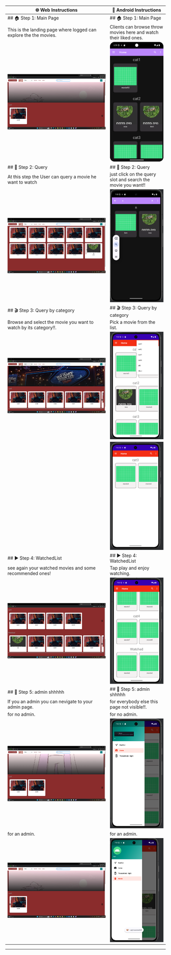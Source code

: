 
| 🌐 **Web Instructions** | 📱 **Android Instructions** |
|-------------------------|----------------------------|
| ## 🏠 Step 1: Main Page  | ## 🏠 Step 1: Main Page  |
| This is the landing page where logged can explore the the movies.  | Clients can browse throw movies here and watch their liked ones. |
| ![Web Main Page](main-react\main.png) | ![Android Main Page](Main-android\main-screen.png) |
| ## 📝 Step 2: Query  | ## 📝 Step 2: Query  |
| At this step the User can query a movie he want to watch | just click on the query slot and search the movie you want!! |
| ![Web Query](main-react\query.png) | ![Android Query](Main-android\query.png) |
| ## 🎬 Step 3: Query by category  | ## 🎬 Step 3: Query by category  |
| Browse and select the movie you want to watch by its category!!. | Pick a movie from the list. |
| ![Web Query by category](main-react\cat3.png) | ![Android Query by category](Main-android\cat.png)|
| | ![Android Query by category](Main-android\cat3.png)| 
| ## ▶️ Step 4: WatchedList  | ## ▶️ Step 4: WatchedList  |
| see again your watched movies and some recommended ones! | Tap play and enjoy watching. |
| ![Web Watch Movie](main-react\watched.png) | ![Android Watch Movie](Main-android\watched-view.png) |
| ## 🔑 Step 5: admin shhhhh  | ## 🔑 Step 5: admin shhhhh  |
| If you an admin you can nevigate to your admin page. | for everybody else this page not visible!!. |
| for no admin. | for no admin. |
| ![Web admin](main-react\noAdmin.png) | ![Android admin](Main-android\navbar_light.png) |
| for an admin. | for an admin. |
| ![Web admin](main-react\main.png) | ![Android admin](Main-android\navbar-admin.png) |

---